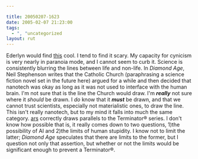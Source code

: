 ```yaml
---

title: 20050207-1623
date: 2005-02-07 21:23:00
tags:
  - ", "uncategorized
layout: rut
---
```


Ederlyn would find <a href="http://arstechnica.com/news.ars/post/20050205-4590.html">this</a>
cool.  I tend to find it scary.  My capacity for cynicism is very
nearly in paranoia mode, and I cannot seem to curb it.  Science is
consistently blurring the lines between life and non-life.  In
<em>Diamond Age</em>, Neil Stephenson writes that the Catholic Church
(paraphrasing a science fiction novel set in the future here) argued
for a while and then decided that nanotech was okay as long as it
was not used to interface with the human brain.  I'm not sure that is
the line the Church would draw.  I'm <strong><em>really</em></strong>
not sure where it <em>should</em> be drawn.  I <em>do</em> know that
it <strong><em>must</em></strong> be drawn, and that we cannot trust
scientists, especially not materialistic ones, to draw the line.
This isn't really nanotech, but to my mind it falls into much
the same category.  <a href="http://arstechnica.com/">ars</a>
correctly draws parallels to the Terminator&#xae; series.  I don't
know how possible that is, it really comes down to two questions,
1)the possibility of AI and 2)the limits of human stupidity.  I know
not to limit the latter; <em>Diamond Age</em> speculates that there
are limits to the former, but I question not only that assertion,
but whether or not the limits would be significant enough to prevent
a Terminator&#xae;.

